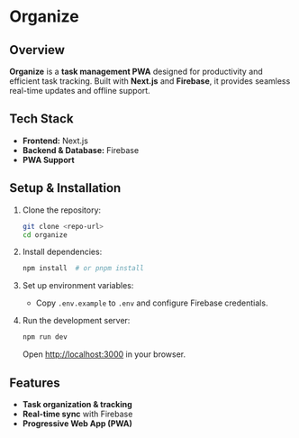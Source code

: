 # Organize  

## Overview  
**Organize** is a **task management PWA** designed for productivity and efficient task tracking. Built with **Next.js** and **Firebase**, it provides seamless real-time updates and offline support.  

## Tech Stack  
- **Frontend:** Next.js  
- **Backend & Database:** Firebase  
- **PWA Support** 

## Setup & Installation  

1. Clone the repository:  
   ```sh
   git clone <repo-url>
   cd organize
   ```  

2. Install dependencies:  
   ```sh
   npm install  # or pnpm install
   ```  

3. Set up environment variables:  
   - Copy `.env.example` to `.env` and configure Firebase credentials.  

4. Run the development server:  
   ```sh
   npm run dev
   ```  
   Open [http://localhost:3000](http://localhost:3000) in your browser.  

## Features  
- **Task organization & tracking**  
- **Real-time sync** with Firebase  
- **Progressive Web App (PWA)**
